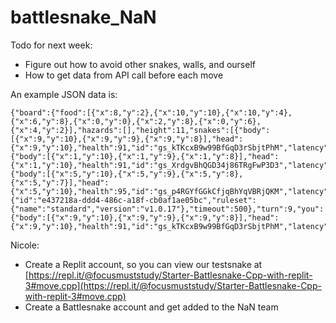 # battlesnake_NaN

Todo for next week:
* Figure out how to avoid other snakes, walls, and ourself
* How to get data from API call before each move 

An example JSON data is:
```
{"board":{"food":[{"x":8,"y":2},{"x":10,"y":10},{"x":10,"y":4},{"x":6,"y":8},{"x":0,"y":0},{"x":2,"y":8},{"x":0,"y":6},{"x":4,"y":2}],"hazards":[],"height":11,"snakes":[{"body":[{"x":9,"y":10},{"x":9,"y":9},{"x":9,"y":8}],"head":{"x":9,"y":10},"health":91,"id":"gs_kTKcxB9w99BfGqD3rSbjtPhM","latency":"58","length":3,"name":"testsnake","shout":""},{"body":[{"x":1,"y":10},{"x":1,"y":9},{"x":1,"y":8}],"head":{"x":1,"y":10},"health":91,"id":"gs_XrdgvBhQGD34j86TRgFwP3D3","latency":"61","length":3,"name":"testsnake","shout":""},{"body":[{"x":5,"y":10},{"x":5,"y":9},{"x":5,"y":8},{"x":5,"y":7}],"head":{"x":5,"y":10},"health":95,"id":"gs_p4RGYfGGkCfjqBhYqVBRjQKM","latency":"120","length":4,"name":"testsnake","shout":""}],"width":11},"game":{"id":"e437218a-ddd4-486c-a18f-cb0af1ae05bc","ruleset":{"name":"standard","version":"v1.0.17"},"timeout":500},"turn":9,"you":{"body":[{"x":9,"y":10},{"x":9,"y":9},{"x":9,"y":8}],"head":{"x":9,"y":10},"health":91,"id":"gs_kTKcxB9w99BfGqD3rSbjtPhM","latency":"58","length":3,"name":"testsnake","shout":""}}
```
Nicole:
* Create a Replit account, so you can view our testsnake at [https://repl.it/@focusmuststudy/Starter-Battlesnake-Cpp-with-replit-3#move.cpp](https://repl.it/@focusmuststudy/Starter-Battlesnake-Cpp-with-replit-3#move.cpp)
* Create a Battlesnake account and get added to the NaN team

